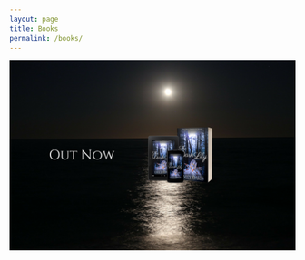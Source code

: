 ```yaml
---
layout: page
title: Books
permalink: /books/
---
```


[![CLick to find out more.](/assets/images/lilypic.png)](https://www.amazon.com/dp/B07D9DD4GS/ref=sr_1_1?s=digital-text&ie=UTF8&qid=1527285078&sr=1-1&keywords=the+dark+lily/)


